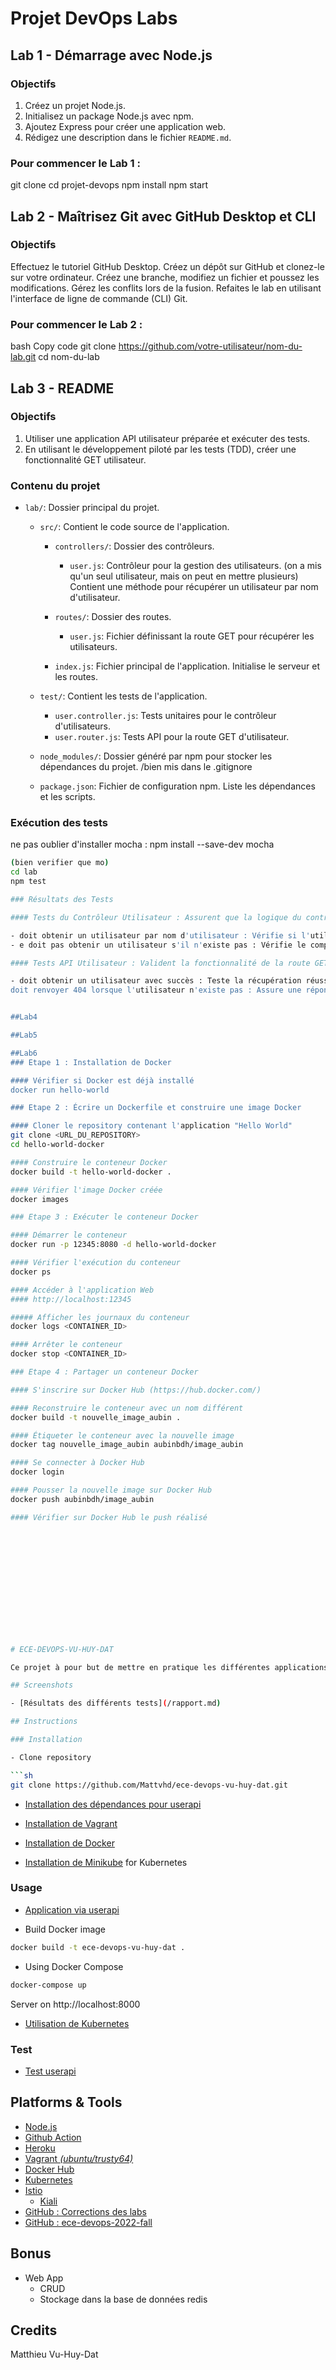 # Projet DevOps Labs

## Lab 1 - Démarrage avec Node.js

### Objectifs
1. Créez un projet Node.js.
2. Initialisez un package Node.js avec npm.
3. Ajoutez Express pour créer une application web.
4. Rédigez une description dans le fichier `README.md`.

### Pour commencer le Lab 1 :
git clone
cd projet-devops
npm install
npm start

## Lab 2 - Maîtrisez Git avec GitHub Desktop et CLI

### Objectifs
Effectuez le tutoriel GitHub Desktop.
Créez un dépôt sur GitHub et clonez-le sur votre ordinateur.
Créez une branche, modifiez un fichier et poussez les modifications.
Gérez les conflits lors de la fusion.
Refaites le lab en utilisant l'interface de ligne de commande (CLI) Git.

### Pour commencer le Lab 2 :
bash
Copy code
git clone https://github.com/votre-utilisateur/nom-du-lab.git
cd nom-du-lab

## Lab 3 - README

### Objectifs

1. Utiliser une application API utilisateur préparée et exécuter des tests.
2. En utilisant le développement piloté par les tests (TDD), créer une fonctionnalité GET utilisateur.

### Contenu du projet

- `lab/`: Dossier principal du projet.

  - `src/`: Contient le code source de l'application.

    - `controllers/`: Dossier des contrôleurs.

      - `user.js`: Contrôleur pour la gestion des utilisateurs. (on a mis qu'un seul utilisateur, mais on peut en mettre plusieurs) Contient une méthode pour récupérer un utilisateur par nom d'utilisateur.

    - `routes/`: Dossier des routes.

      - `user.js`: Fichier définissant la route GET pour récupérer les utilisateurs.

    - `index.js`: Fichier principal de l'application. Initialise le serveur et les routes.

  - `test/`: Contient les tests de l'application.

    - `user.controller.js`: Tests unitaires pour le contrôleur d'utilisateurs.
    - `user.router.js`: Tests API pour la route GET d'utilisateur.

  - `node_modules/`: Dossier généré par npm pour stocker les dépendances du projet. /bien mis dans le .gitignore

  - `package.json`: Fichier de configuration npm. Liste les dépendances et les scripts.


### Exécution des tests

ne pas oublier d'installer mocha : npm install --save-dev mocha
```bash
(bien verifier que mo)
cd lab
npm test

### Résultats des Tests

#### Tests du Contrôleur Utilisateur : Assurent que la logique du contrôleur utilisateur fonctionne comme prévu.

- doit obtenir un utilisateur par nom d'utilisateur : Vérifie si l'utilisateur est récupéré avec succès.
- e doit pas obtenir un utilisateur s'il n'existe pas : Vérifie le comportement correct lorsque l'utilisateur n'est pas trouvé.

#### Tests API Utilisateur : Valident la fonctionnalité de la route GET utilisateur.

- doit obtenir un utilisateur avec succès : Teste la récupération réussie d'un utilisateur.
doit renvoyer 404 lorsque l'utilisateur n'existe pas : Assure une réponse 404 pour un utilisateur inexistant.


##Lab4

##Lab5

##Lab6
### Etape 1 : Installation de Docker

#### Vérifier si Docker est déjà installé
docker run hello-world

### Etape 2 : Écrire un Dockerfile et construire une image Docker

#### Cloner le repository contenant l'application "Hello World"
git clone <URL_DU_REPOSITORY>
cd hello-world-docker

#### Construire le conteneur Docker
docker build -t hello-world-docker .

#### Vérifier l'image Docker créée
docker images

### Etape 3 : Exécuter le conteneur Docker

#### Démarrer le conteneur
docker run -p 12345:8080 -d hello-world-docker

#### Vérifier l'exécution du conteneur
docker ps

#### Accéder à l'application Web
#### http://localhost:12345

##### Afficher les journaux du conteneur
docker logs <CONTAINER_ID>

#### Arrêter le conteneur
docker stop <CONTAINER_ID>

### Etape 4 : Partager un conteneur Docker

#### S'inscrire sur Docker Hub (https://hub.docker.com/)

#### Reconstruire le conteneur avec un nom différent
docker build -t nouvelle_image_aubin .

#### Étiqueter le conteneur avec la nouvelle image
docker tag nouvelle_image_aubin aubinbdh/image_aubin

#### Se connecter à Docker Hub
docker login

#### Pousser la nouvelle image sur Docker Hub
docker push aubinbdh/image_aubin

#### Vérifier sur Docker Hub le push réalisé














# ECE-DEVOPS-VU-HUY-DAT

Ce projet à pour but de mettre en pratique les différentes applications vues en cours.

## Screenshots

- [Résultats des différents tests](/rapport.md)

## Instructions

### Installation

- Clone repository

```sh
git clone https://github.com/Mattvhd/ece-devops-vu-huy-dat.git
```



- [Installation des dépendances pour userapi](./userapi/README.md#installation)

- [Installation de Vagrant](iac/README.md#prerequisite)

- [Installation de Docker](https://www.docker.com/get-started)

- [Installation de Minikube](https://minikube.sigs.k8s.io/docs/start/) for Kubernetes


### Usage

- [Application via userapi](./userapi/README.md#usage)

- Build Docker image

```sh
docker build -t ece-devops-vu-huy-dat .
```

- Using Docker Compose

```sh
docker-compose up
```

Server on http://localhost:8000

- [Utilisation de Kubernetes](./k8s/README.md#usage)


### Test

- [Test userapi](./userapi/README.md#testing)

## Platforms & Tools

- [Node.js](https://nodejs.org/en/)
- [Github Action](https://github.com/polocto/Project-SI/actions)
- [Heroku](https://project-dev-ops.herokuapp.com/)
- [Vagrant _(ubuntu/trusty64)_](https://www.vagrantup.com/)
- [Docker Hub](https://hub.docker.com)
- [Kubernetes](https://kubernetes.io/)
- [Istio](https://istio.io/)
    - [Kiali](https://kiali.io/)
- [GitHub : Corrections des labs](https://github.com/adaltas/ece-devops-2022-fall-corrections.git)
- [GitHub : ece-devops-2022-fall](https://github.com/adaltas/ece-devops-2022-fall.git)


## Bonus

- Web App
    - CRUD
    - Stockage dans la base de données redis


## Credits

Matthieu Vu-Huy-Dat

